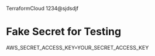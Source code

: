 TerraformCloud 1234@sjdsdjf

# Fake Secret for Testing
AWS_SECRET_ACCESS_KEY=YOUR_SECRET_ACCESS_KEY
